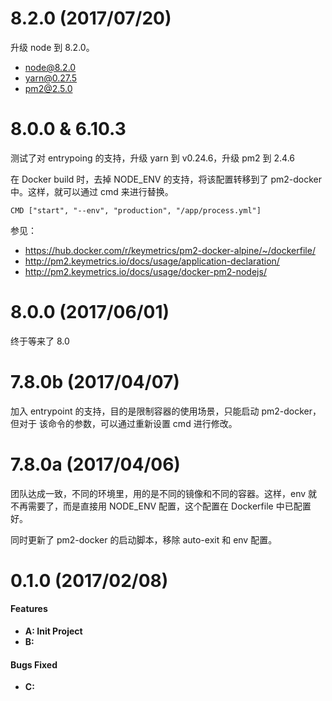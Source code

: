 
# 8.2.0 (2017/07/20)

升级 node 到 8.2.0。

- node@8.2.0
- yarn@0.27.5
- pm2@2.5.0


# 8.0.0 & 6.10.3

测试了对 entrypoing 的支持，升级 yarn 到 v0.24.6，升级 pm2 到 2.4.6

在 Docker build 时，去掉 NODE_ENV 的支持，将该配置转移到了 pm2-docker 中。这样，就可以通过 cmd 来进行替换。

```
CMD ["start", "--env", "production", "/app/process.yml"]
```


参见：
- https://hub.docker.com/r/keymetrics/pm2-docker-alpine/~/dockerfile/
- http://pm2.keymetrics.io/docs/usage/application-declaration/
- http://pm2.keymetrics.io/docs/usage/docker-pm2-nodejs/


# 8.0.0  (2017/06/01)

终于等来了 8.0


# 7.8.0b (2017/04/07)

加入 entrypoint 的支持，目的是限制容器的使用场景，只能启动 pm2-docker，但对于 该命令的参数，可以通过重新设置 cmd 进行修改。


# 7.8.0a (2017/04/06)

团队达成一致，不同的环境里，用的是不同的镜像和不同的容器。这样，env 就不再需要了，而是直接用 NODE_ENV 配置，这个配置在 Dockerfile 中已配置好。

同时更新了 pm2-docker 的启动脚本，移除 auto-exit 和 env 配置。


# 0.1.0 (2017/02/08)

#### Features

- **A: Init Project**
- **B:**

#### Bugs Fixed

- **C:**
